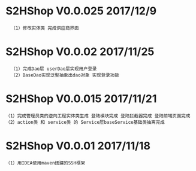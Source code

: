 # S2HShop V0.0.025 2017/12/9
      （1）修改实体类 完成供应商界面
      
# S2HShop V0.0.02 2017/11/25
      （1）完成Dao层 userDao层实现用户登录 
      （2）BaseDao实现泛型抽象出dao对象 实现登录功能 
  
# S2HShop V0.0.015 2017/11/21
    （1）完成管理员类的逆向工程实体类生成 登陆模块完成 登陆拦截器完成 登陆前端页面完成 
    （2）action类 和 service类 的 Service层baseService基础类抽离完成

# S2HShop V0.0.01 2017/11/18
    （1）用IDEA使用maven搭建的SSH框架



